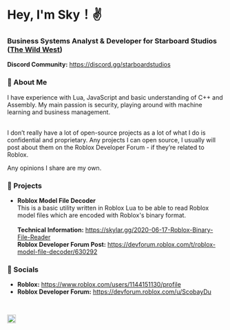 <h1>Hey, I'm Sky！✌ </h1>

<h3>Business Systems Analyst & Developer for Starboard Studios (<a href="https://www.roblox.com/games/2317712696/The-Wild-West-FREE-FACTIONS">The Wild West</a>)</h3>
<p><b>Discord Community:</b> <a href=https://discord.gg/starboardstudios>https://discord.gg/starboardstudios</a></p>

<h3>🍕 About Me</h3>
I have experience with Lua, JavaScript and basic understanding of C++ and Assembly. My main passion is security, playing around with machine learning and business management.<br/><br/>

I don’t really have a lot of open-source projects as a lot of what I do is confidential and proprietary. Any projects I can open source, I usually will post about them on the Roblox Developer Forum - if they’re related to Roblox.

Any opinions I share are my own.

<h3>🚀 Projects</h3>

* **Roblox Model File Decoder**<br/>
This is a basic utility written in Roblox Lua to be able to read Roblox model files which are encoded with Roblox's binary format.<br>
<br/><b>Technical Information:</b> <https://skylar.gg/2020-06-17-Roblox-Binary-File-Reader><br/><b>Roblox Developer Forum Post:</b> <https://devforum.roblox.com/t/roblox-model-file-decoder/630292>

<h3>💬 Socials</h3>

* **Roblox:** https://www.roblox.com/users/1144151130/profile <br/>
* **Roblox Developer Forum:** https://devforum.roblox.com/u/ScobayDu <br/>

<br/>

<a href="https://www.roblox.com/users/3933244/profile"><img src="https://cdn.kat.digital/Testing/Heart.svg" height="20"></a>
